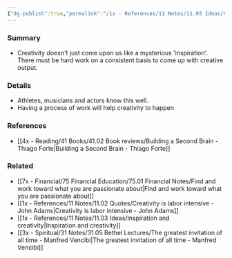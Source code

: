 ```yaml
---
{"dg-publish":true,"permalink":"/1x - References/11 Notes/11.03 Ideas/Creativity doesnt happen by chance, we need to have a creative process/","title":"Creativity doesnt happen by chance, we need to have a creative process","noteIcon":""}
---
```



### Summary
- Creativity doesn't just come upon us like a mysterious 'inspiration'. There must be hard work on a consistent basis to come up with creative output.

### Details
- Athletes, musicians and actors know this well. 
- Having a process of work will help creativity to happen

### References
- [[4x - Reading/41 Books/41.02 Book reviews/Building a Second Brain - Thiago Forte\|Building a Second Brain - Thiago Forte]]

### Related
- [[7x - Financial/75 Financial Education/75.01 Financial Notes/Find and work toward what you are passionate about\|Find and work toward what you are passionate about]]
- [[1x - References/11 Notes/11.02 Quotes/Creativity is labor intensive - John Adams\|Creativity is labor intensive - John Adams]]
- [[1x - References/11 Notes/11.03 Ideas/Inspiration and creativity\|Inspiration and creativity]]
- [[3x - Spiritual/31 Notes/31.05 Bethel Lectures/The greatest invitation of all time - Manfred Vencibi\|The greatest invitation of all time - Manfred Vencibi]]